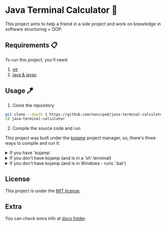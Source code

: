 Java Terminal Calculator 🧮
==========================

This project aims to help a friend in a side project and work on
knowledge in software structuring + OOP.

Requirements 📋
--------------

To run this project, you'll need:

1. [git](https://git-scm.com/)
2. [java & javac](https://www.oracle.com/java/)

Usage 🪁
-------

1. Clone the repository
```sh
git clone --depth 1 https://github.com/nasccped/java-terminal-calculator && \
cd java-terminal-calculator
```
2. Compile the source code and run

This project was built under the
[kojamp](https://github.com/nasccped/kojamp) project manager, so,
there's three ways to compile and run it:

<details><summary>If you have `kojamp`</summary></br>

compile and run using the `kojamp` CLI:
```sh
make build run
# if you doesn't have make at your machine, you can still use kojamp
# kojamp build && kojamp run
```

</details>

<details><summary>If you don't have kojamp (and is in a 'sh' terminal)</summary></br>

turn the shell script into executable + build and run the source:
```sh
chmod +x ./maksh.sh && ./maksh.sh build run
```

</details>

<details><summary>If you don't have kojamp (and is in Windows - runs '.bat')</summary></br>

compile and run:
```sh
./makbat.bat build run
```

</details>

License
-------

This project is under the [MIT license](./LICENSE).

Extra
-----

You can check extra info at [docs folder](./docs).
